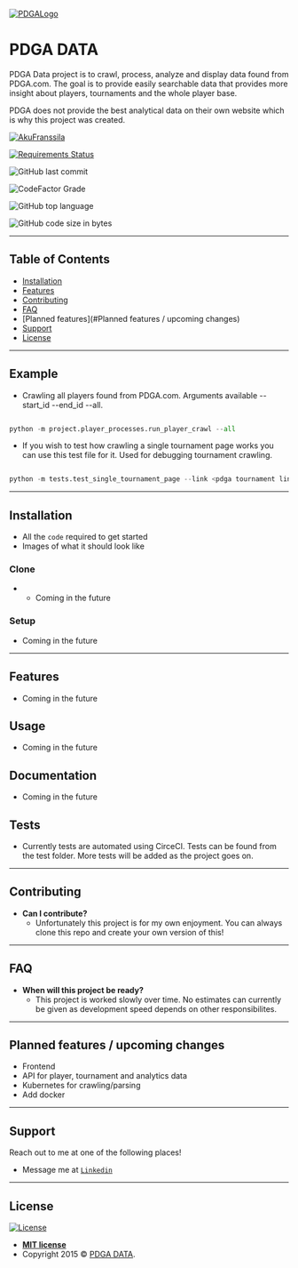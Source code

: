 <a href="https://www.pdga.com/"><img src="https://www.pdga.com/sites/all/themes/pdga/logo.png" title="PDGALogo" alt="PDGALogo"></a>

# PDGA DATA

PDGA Data project is to crawl, process, analyze and display data found from PDGA.com. The goal is to provide easily searchable data that provides more insight about players, tournaments and the whole player base.

PDGA does not provide the best analytical data on their own website which is why this project was created.

[![AkuFranssila](https://circleci.com/gh/AkuFranssila/pdga_data.svg?style=svg)](https://github.com/AkuFranssila/pdga_data)

[![Requirements Status](https://requires.io/github/AkuFranssila/pdga_data/requirements.svg?branch=master)](https://requires.io/github/AkuFranssila/pdga_data/requirements/?branch=master)

![GitHub last commit](https://img.shields.io/github/last-commit/AkuFranssila/pdga_data)

![CodeFactor Grade](https://img.shields.io/codefactor/grade/github/AkuFranssila/pdga_data)

![GitHub top language](https://img.shields.io/github/languages/top/AkuFranssila/pdga_data)

![GitHub code size in bytes](https://img.shields.io/github/languages/code-size/AkuFranssila/pdga_data?style=plastic)

---

## Table of Contents

- [Installation](#installation)
- [Features](#features)
- [Contributing](#contributing)
- [FAQ](#faq)
- [Planned features](#Planned features / upcoming changes)
- [Support](#support)
- [License](#license)


---

## Example

- Crawling all players found from PDGA.com. Arguments available --start_id --end_id --all. 

```python

python -m project.player_processes.run_player_crawl --all
```

- If you wish to test how crawling a single tournament page works you can use this test file for it. Used for debugging tournament crawling.

```python

python -m tests.test_single_tournament_page --link <pdga tournament link >
```

---

## Installation

- All the `code` required to get started
- Images of what it should look like

### Clone

- - Coming in the future

### Setup

- Coming in the future

---

## Features

- Coming in the future

## Usage

- Coming in the future

## Documentation

- Coming in the future

## Tests

- Currently tests are automated using CirceCI. Tests can be found from the test folder. More tests will be added as the project goes on.

---

## Contributing

- **Can I contribute?**
    - Unfortunately this project is for my own enjoyment. You can always clone this repo and create your own version of this!


---

## FAQ

- **When will this project be ready?**
    - This project is worked slowly over time. No estimates can currently be given as development speed depends on other responsibilites.
    
    
---

## Planned features / upcoming changes

- Frontend
- API for player, tournament and analytics data
- Kubernetes for crawling/parsing
- Add docker
    
    
---

## Support

Reach out to me at one of the following places!

- Message me at <a href="https://www.linkedin.com/in/akufranssila/" target="_blank">`Linkedin`</a>

---

## License

[![License](http://img.shields.io/:license-mit-blue.svg?style=flat-square)](http://badges.mit-license.org)

- **[MIT license](http://opensource.org/licenses/mit-license.php)**
- Copyright 2015 © <a href="" target="_blank">PDGA DATA</a>.
